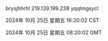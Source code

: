 brysjhhrhl 219.139.199.238 yqqlmgsycl

2024年 10月 25日 星期五 16:20:02 CST

2024年 10月 25日 星期五 08:20:02 GMT
